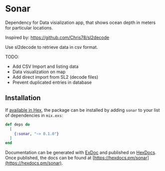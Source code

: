 # Sonar

Dependency for Data visialization app, that shows ocean depth in meters for particular locations.

Inspired by: https://github.com/Chris78/sl2decode

Use sl2decode to retrieve data in csv format.

TODO:

- Add CSV Import and listing data
- Data visualization on map
- Add direct import from SL2 (decode files)
- Prevent duplicated entries in database

## Installation

If [available in Hex](https://hex.pm/docs/publish), the package can be installed
by adding `sonar` to your list of dependencies in `mix.exs`:

```elixir
def deps do
  [
    {:sonar, "~> 0.1.0"}
  ]
end
```

Documentation can be generated with [ExDoc](https://github.com/elixir-lang/ex_doc)
and published on [HexDocs](https://hexdocs.pm). Once published, the docs can
be found at [https://hexdocs.pm/sonar](https://hexdocs.pm/sonar).

